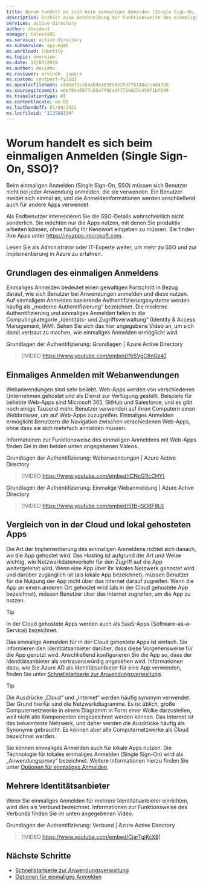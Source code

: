 ```yaml
---
title: Worum handelt es sich beim einmaligen Anmelden (Single Sign-On, SSO) von Azure?
description: Enthält eine Beschreibung der Funktionsweise des einmaligen Anmeldens (Single Sign-On, SSO) mit Azure Active Directory. Nutzen Sie SSO, damit sich die Benutzer nicht für jede Anwendung ein eigenes Kennwort merken müssen. Verwenden Sie SSO auch, um die Verwaltung Ihrer Konten zu vereinfachen.
services: active-directory
author: davidmu1
manager: CelesteDG
ms.service: active-directory
ms.subservice: app-mgmt
ms.workload: identity
ms.topic: overview
ms.date: 12/03/2019
ms.author: davidmu
ms.reviewer: arvindh, japere
ms.custom: contperf-fy21q1
ms.openlocfilehash: c446ef5cc64ab981839e932fd77614847c4d435b
ms.sourcegitcommit: e0ef8440877c65e7f92adf7729d25c459f1b7549
ms.translationtype: HT
ms.contentlocale: de-DE
ms.lasthandoff: 07/09/2021
ms.locfileid: "113566334"
---
```

# <a name="what-is-single-sign-on-sso"></a>Worum handelt es sich beim einmaligen Anmelden (Single Sign-On, SSO)?

Beim einmaligen Anmelden (Single Sign-On, SSO) müssen sich Benutzer nicht bei jeder Anwendung anmelden, die sie verwenden. Ein Benutzer meldet sich einmal an, und die Anmeldeinformationen werden anschließend auch für andere Apps verwendet.

Als Endbenutzer interessieren Sie die SSO-Details wahrscheinlich nicht sonderlich. Sie möchten nur die Apps nutzen, mit denen Sie produktiv arbeiten können, ohne häufig Ihr Kennwort eingeben zu müssen. Sie finden Ihre Apps unter <https://myapps.microsoft.com>.

Lesen Sie als Administrator oder IT-Experte weiter, um mehr zu SSO und zur Implementierung in Azure zu erfahren.

## <a name="single-sign-on-basics"></a>Grundlagen des einmaligen Anmeldens

Einmaliges Anmelden bedeutet einen gewaltigen Fortschritt in Bezug darauf, wie sich Benutzer bei Anwendungen anmelden und diese nutzen. Auf einmaligem Anmelden basierende Authentifizierungssysteme werden häufig als „moderne Authentifizierung“ bezeichnet. Die moderne Authentifizierung und einmaliges Anmelden fallen in die Computingkategorie „Identitäts- und Zugriffsverwaltung“ (Identity & Access Management, IAM). Sehen Sie sich das hier angegebene Video an, um sich damit vertraut zu machen, wie einmaliges Anmelden ermöglicht wird.

Grundlagen der Authentifizierung: Grundlagen | Azure Active Directory

> [!VIDEO https://www.youtube.com/embed/fbSVgC8nGz4]

## <a name="single-sign-on-with-web-applications"></a>Einmaliges Anmelden mit Webanwendungen

Webanwendungen sind sehr beliebt. Web-Apps werden von verschiedenen Unternehmen gehostet und als Dienst zur Verfügung gestellt. Beispiele für beliebte Web-Apps sind Microsoft 365, GitHub und Salesforce, und es gibt noch einige Tausend mehr. Benutzer verwenden auf ihren Computern einen Webbrowser, um auf Web-Apps zuzugreifen. Einmaliges Anmelden ermöglicht Benutzern die Navigation zwischen verschiedenen Web-Apps, ohne dass sie sich mehrfach anmelden müssen.

Informationen zur Funktionsweise des einmaligen Anmeldens mit Web-Apps finden Sie in den beiden unten angegebenen Videos.

Grundlagen der Authentifizierung: Webanwendungen | Azure Active Directory

> [!VIDEO https://www.youtube.com/embed/tCNcG1lcCHY]

Grundlagen der Authentifizierung: Einmalige Webanmeldung | Azure Active Directory

> [!VIDEO https://www.youtube.com/embed/51B-jSOBF8U]

## <a name="cloud-versus-on-premises-hosted-apps"></a>Vergleich von in der Cloud und lokal gehosteten Apps

Die Art der Implementierung des einmaligen Anmeldens richtet sich danach, wo die App gehostet wird. Das Hosting ist aufgrund der Art und Weise wichtig, wie Netzwerkdatenverkehr für den Zugriff auf die App weitergeleitet wird. Wenn eine App über Ihr lokales Netzwerk gehostet wird und darüber zugänglich ist (als lokale App bezeichnet), müssen Benutzer für die Nutzung der App nicht über das Internet darauf zugreifen. Wenn die App an einem anderen Ort gehostet wird (als in der Cloud gehostete App bezeichnet), müssen Benutzer über das Internet zugreifen, um die App zu nutzen.

> [!TIP]
> In der Cloud gehostete Apps werden auch als SaaS-Apps (Software-as-a-Service) bezeichnet.

Das einmalige Anmelden für in der Cloud gehostete Apps ist einfach. Sie informieren den Identitätsanbieter darüber, dass diese Vorgehensweise für die App genutzt wird. Anschließend konfigurieren Sie die App so, dass der Identitätsanbieter als vertrauenswürdig angesehen wird. Informationen dazu, wie Sie Azure AD als Identitätsanbieter für eine App verwenden, finden Sie unter [Schnellstartserie zur Anwendungsverwaltung](add-application-portal.md).

> [!TIP]
> Die Ausdrücke „Cloud“ und „Internet“ werden häufig synonym verwendet. Der Grund hierfür sind die Netzwerkdiagramme. Es ist üblich, große Computernetzwerke in einem Diagramm in Form einer Wolke darzustellen, weil nicht alle Komponenten eingezeichnet werden können. Das Internet ist das bekannteste Netzwerk, und daher werden die Ausdrücke häufig als Synonyme gebraucht. Es können aber alle Computernetzwerke als Cloud bezeichnet werden.

Sie können einmaliges Anmelden auch für lokale Apps nutzen. Die Technologie für lokales einmaliges Anmelden (Single Sign-On) wird als „Anwendungsproxy“ bezeichnet. Weitere Informationen hierzu finden Sie unter [Optionen für einmaliges Anmelden](sso-options.md).

## <a name="multiple-identity-providers"></a>Mehrere Identitätsanbieter

Wenn Sie einmaliges Anmelden für mehrere Identitätsanbieter einrichten, wird dies als Verbund bezeichnet. Informationen zur Funktionsweise des Verbunds finden Sie im unten angegebenen Video.

Grundlagen der Authentifizierung: Verbund | Azure Active Directory

> [!VIDEO https://www.youtube.com/embed/CjarTgjKcX8]

## <a name="next-steps"></a>Nächste Schritte

* [Schnellstartserie zur Anwendungsverwaltung](view-applications-portal.md)
* [Optionen für einmaliges Anmelden](sso-options.md)
